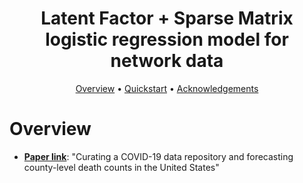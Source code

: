 <h1 align="center"> Latent Factor + Sparse Matrix logistic regression model for network data </h1>

<p align="center">
  <a href="#overview">Overview</a> •
  <a href="#quickstart-with-the-data--models">Quickstart</a> •
  <a href="#acknowledgements">Acknowledgements</a> 
</p>

# Overview

- **[Paper link](https://arxiv.org/abs/2005.07882)**: "Curating a COVID-19 data repository and forecasting county-level death counts in the United States"
